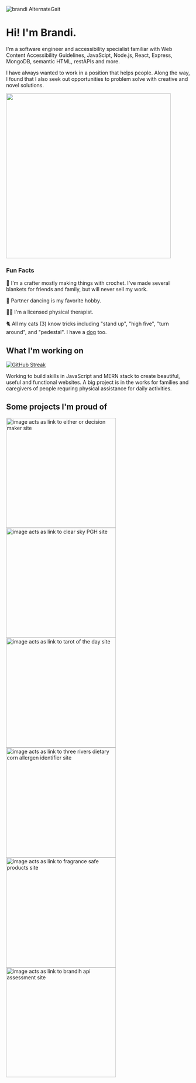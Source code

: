 ![brandi AlternateGait](https://user-images.githubusercontent.com/102367926/186928407-74f6b5d2-79de-4bbc-b08f-d53aad6d6827.png)
# Hi! I'm Brandi.

I'm a software engineer and accessibility specialist familiar with Web Content Accessibility Guidelines, JavaScipt, Node.js, React, Express, MongoDB, semantic HTML, restAPIs and more. 

I have always wanted to work in a position that helps people. Along the way, I found that I also seek out opportunities to problem solve with creative and novel solutions. 


<img src="https://user-images.githubusercontent.com/102367926/186931312-23c4c811-2d04-4fa5-8f7c-4bdd0ddb970c.jpeg" width="450" />

### Fun Facts

🧶 I'm a crafter mostly making things with crochet. I've made several blankets for friends and family, but will never sell my work. 

💃 Partner dancing is my favorite hobby. 

🏋️‍♀️ I'm a licensed physical therapist.

🐈 All my cats (3) know tricks including "stand up", "high five", "turn around", and "pedestal". I have a [dog](https://github.com/alternategait/QuinnFiles#readme) too.

## What I'm working on
[![GitHub Streak](https://github-readme-streak-stats.herokuapp.com?user=alternategait&theme=buefy)](https://git.io/streak-stats)

Working to build skills in JavaScript and MERN stack to create beautiful, useful and functional websites. A big project is in the works for families and caregivers of people requring physical assistance for daily activities. 

## Some projects I'm proud of

[<img alt="image acts as link to either or decision maker site" src="https://user-images.githubusercontent.com/102367926/186933885-acd2032a-7647-437e-ba89-24a78db466d0.png" height = "300"/>](https://eitheror.netlify.app/)
[<img alt="image acts as link to clear sky PGH site" src="https://user-images.githubusercontent.com/102367926/186933905-0191fe92-4d89-4555-bef8-3e99dcb4ffa4.png" height = "300"/>](https://clearskypgh.netlify.app/)
[<img alt="image acts as link to tarot of the day site" src="https://user-images.githubusercontent.com/102367926/186933952-891952c4-0b16-4ce9-b915-7161d50277d0.png" height = "300"/>](https://tarotflip.cyclic.app/)
[<img alt="image acts as link to three rivers dietary corn allergen identifier site" src="https://user-images.githubusercontent.com/102367926/187096558-286aeb65-a5cb-4ce7-9d40-22f6e9b1c362.png" height ="300"/>](https://threeriversdietary-corn.netlify.app/)
[<img height ="300" alt="image acts as link to fragrance safe products site" src="https://user-images.githubusercontent.com/102367926/204097251-99513331-4246-47cf-8768-8ff231082a86.png">](https://Fragrance-Safe-Products.cyclic.app/)
[<img height="300" alt="image acts as link to brandih api assessment site" src="https://user-images.githubusercontent.com/102367926/204097487-2b67ca7f-3bb7-4d21-84cb-e7b02b34c392.png">](https://BrandiH-Api-Assessment.Cyclic.App)

